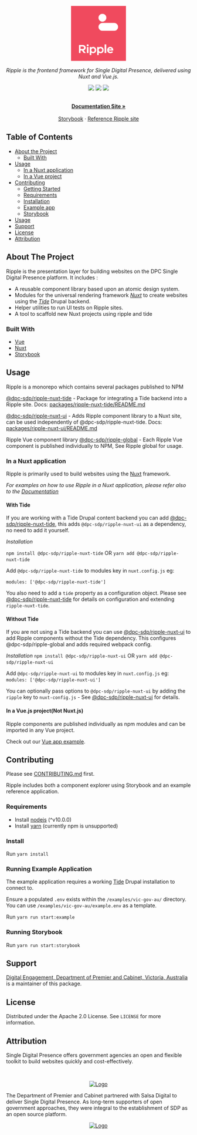 <!-- PROJECT LOGO -->
<p align="center">
  <a href="https://github.com/dpc-sdp/ripple">
    <img src="docs/sdp-ripple.jpg" alt="Logo" height="150">
  </a>
</p>
<p align="center">
  <i>Ripple is the frontend framework for Single Digital Presence, delivered using Nuxt and Vue.js.</i>
</p>
<p align="center">
  <a href="https://circleci.com/gh/dpc-sdp/ripple/tree/master"><img src="https://circleci.com/gh/dpc-sdp/ripple/tree/master.svg?style=svg&circle-token=242dc8445ab25fb88fe506609fd7065cd1f78f7c"></a>
  <a href="https://vuejs.org"><img src="https://img.shields.io/badge/vue.js-2.x-green.svg?style=flat-square"></a>
  <a href="https://lernajs.io/"><img src="https://img.shields.io/badge/maintained%20with-lerna-cc00ff.svg"></a>
</p>
<p align="center">
    <br />
    <a href="https://dpc-sdp.github.io/sdp-docs/ripple/"><strong>Documentation Site »</strong></a>
    <br />
    <br />
    <a href="https://ripple.sdp.vic.gov.au/">Storybook</a>
    ·
    <a href="http://app-ripple-develop.lagoon.vicsdp.amazee.io">Reference Ripple site</a>
</p>

<!-- TABLE OF CONTENTS -->
## Table of Contents

* [About the Project](#about-the-project)
  * [Built With](#built-with)
* [Usage](#usage) 
  * [In a Nuxt application](#in-a-Nuxt-application)
  * [In a Vue project](#in-a-vuejs-projectnot-nuxtjs)
* [Contributing](#contributing)
  * [Getting Started](#getting-started)
  * [Requirements](#requirements)
  * [Installation](#install)
  * [Example app](#running-example-application)
  * [Storybook](#running-storybook)
* [Usage](#usage)  
* [Support](#support)
* [License](#license)
* [Attribution](#attribution)


<!-- ABOUT THE PROJECT -->
## About The Project

Ripple is the presentation layer for building websites on the DPC Single Digital Presence platform. 
It includes :

- A reusable component library based upon an atomic design system.
- Modules for the universal rendering framework [_Nuxt_](https://nuxtjs.org) to create websites using the [_Tide_](https://github.com/dpc-sdp/tide) Drupal backend.
- Helper utilities to run UI tests on Ripple sites.
- A tool to scaffold new Nuxt projects using ripple and tide


### Built With

* [Vue](https://vuejs.org/)
* [Nuxt](https://nuxtjs.org)
* [Storybook](https://storybook.js.org/)


## Usage

Ripple is a monorepo which contains several packages published to NPM

[@dpc-sdp/ripple-nuxt-tide](https://www.npmjs.com/package/@dpc-sdp/ripple-nuxt-tide) - Package for integrating a Tide backend into a Ripple site. Docs: [packages/ripple-nuxt-tide/README.md](https://github.com/dpc-sdp/ripple/blob/develop/packages/ripple-nuxt-tide/README.md)

[@dpc-sdp/ripple-nuxt-ui](https://www.npmjs.com/package/@dpc-sdp/ripple-nuxt-ui) - Adds Ripple component library to a Nuxt site, can be used independently of @dpc-sdp/ripple-nuxt-tide. Docs: [packages/ripple-nuxt-ui/README.md](https://github.com/dpc-sdp/ripple/blob/develop/packages/ripple-nuxt-ui/README.md)

Ripple Vue component library 
[@dpc-sdp/ripple-global](https://www.npmjs.com/package/@dpc-sdp/ripple-global) - Each Ripple Vue component is published individually to NPM, See Ripple global for usage.

### In a Nuxt application

Ripple is primarily used to build websites using the [Nuxt](https://nuxtjs.org) framework.

_For examples on how to use Ripple in a Nuxt application, please refer also to the [Documentation](https://dpc-sdp.github.io/sdp-docs/ripple/)_

#### With Tide

If you are working with a Tide Drupal content backend you can add [@dpc-sdp/ripple-nuxt-tide](https://www.npmjs.com/package/@dpc-sdp/ripple-nuxt-tide), this adds `@dpc-sdp/ripple-nuxt-ui` as a dependency, no need to add it yourself.

*Installation*

`npm install @dpc-sdp/ripple-nuxt-tide` OR `yarn add @dpc-sdp/ripple-nuxt-tide`

Add `@dpc-sdp/ripple-nuxt-tide` to modules key in `nuxt.config.js` eg:
```
modules: ['@dpc-sdp/ripple-nuxt-tide']
```

You also need to add a `tide` property as a configuration object. Please see [@dpc-sdp/ripple-nuxt-tide](https://www.npmjs.com/package/@dpc-sdp/ripple-nuxt-tide) for details on configuration and extending `ripple-nuxt-tide`.

#### Without Tide

If you are not using a Tide backend you can use [@dpc-sdp/ripple-nuxt-ui](https://www.npmjs.com/package/@dpc-sdp/ripple-nuxt-ui) to add Ripple components without the Tide dependency.
This configures @dpc-sdp/ripple-global and adds required webpack config.

*Installation*
`npm install @dpc-sdp/ripple-nuxt-ui` OR `yarn add @dpc-sdp/ripple-nuxt-ui`

Add `@dpc-sdp/ripple-nuxt-ui` to modules key in `nuxt.config.js` eg:
```modules: ['@dpc-sdp/ripple-nuxt-ui']```

You can optionally pass options to `@dpc-sdp/ripple-nuxt-ui` by adding the `ripple` key to `nuxt-config.js` - See [@dpc-sdp/ripple-nuxt-ui](https://www.npmjs.com/package/@dpc-sdp/ripple-nuxt-ui) for details.

#### In a Vue.js project(Not Nuxt.js)

Ripple components are published individually as npm modules and can be imported in any Vue project.

Check out our [Vue app example](https://github.com/dpc-sdp/ripple/tree/develop/examples/vue-example-app).

## Contributing

Please see [CONTRIBUTING.md](CONTRIBUTING.md) first.

Ripple includes both a component explorer using Storybook and an example reference application. 

### Requirements

- Install [nodejs](https://nodejs.org/en/) (^v10.0.0)
- Install [yarn](https://yarnpkg.com/en/docs/install) (currently npm is unsupported)

### Install

Run `yarn install`

### Running Example Application

The example application requires a working [Tide](https://github.com/dpc-sdp/tide) Drupal installation to connect to.

Ensure a populated `.env` exists within the `/examples/vic-gov-au/` directory.
You can use `/examples/vic-gov-au/example.env` as a template.

Run `yarn run start:example`

### Running Storybook

Run `yarn run start:storybook`


## Support
[Digital Engagement, Department of Premier and Cabinet, Victoria, Australia](https://github.com/dpc-sdp) is a maintainer of this package.

<!-- LICENSE -->
## License

Distributed under the Apache 2.0 License. See `LICENSE` for more information.

## Attribution
Single Digital Presence offers government agencies an open and flexible toolkit to build websites quickly and cost-effectively.

<!-- SDP LOGO -->
<br />
<p align="center">
  <a href="https://github.com/dpc-sdp/ripple">
    <img src="docs/sdp-vicgov.jpg" alt="Logo" height="150">
  </a>
</p>

The Department of Premier and Cabinet partnered with Salsa Digital to deliver Single Digital Presence. As long-term supporters of open government approaches, they were integral to the establishment of SDP as an open source platform.

<p align="center">
  <a href="https://salsadigital.com.au">
    <img src="docs/salsa-logo.png" alt="Logo" height="150">
  </a>
</p>
